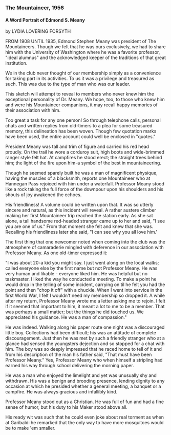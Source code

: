 
### The Mountaineer, 1956

#### A Word Portrait of Edmond S. Meany

by LYDIA LOVERING FORSYTH

FROM 1908 UNTIL 1935, Edmond Stephen Meany was president of The Mountaineers.
Though we felt that he was ours exclusively, we had to share him with the University of Washington where he was a favorite professor, "ideal alumnus" and the acknowledged keeper of the traditions of that great institution.

We in the club never thought of our membership simply as a convenience for taking part in its activities. To us it was a privilege and treasured as such. This was due to the type of man who was our leader.

This sketch will attempt to reveal to members who never knew him the exceptional personality of Dr. Meany. We hope, too, to those who knew him and were his Mountaineer companions, it may recall happy memories of their association with him.

Too great a task for any one person! So through telephone calls, personal chats and written replies from old-timers to a plea for some treasured memory, this delineation has been woven. Though few quotation marks have been used, the entire account could well be enclosed in "quotes."

President Meany was tall and trim of figure and carried his red head proudly. On the trail he wore a corduroy suit, high boots and wide-brimmed ranger style felt hat. At campfires he stood erect; the straight trees behind him; the light of the fire upon him-a symbol of the best in mountaineering.

Though he seemed sparely built he was a man of magnificent physique, having the muscles of a blacksmith, reports one Mountaineer who at Hannegan Pass rejoiced with him under a waterfall. Professor Meany stood like a rock taking the full force of the downpour upon his shoulders and his shouts of joy awakened the echoes.

His friendliness! A volume could be written upon that. It was so utterly sincere and natural, as this incident will reveal. A rather austere climber making her first Mountaineer trip reached the station early. As she sat alone, a tall handsome red-headed stranger came up to her and said, "I see you are one of us." From that moment she felt and knew that she was. Recalling his friendliness later she said, "I can see why you all love him.'

The first thing that one newcomer noted when coming into the club was the atmosphere of camaraderie mingled with deference in our association with Professor Meany. As one old-timer expressed it:

"I was about 20-a kid you might say. I just went along on the local walks; called everyone else by the first name but not Professor Meany. He was very human and likable - everyone liked him. He was helpful but no taskmaster. I liked the way he conducted a meeting. To make a point he would drop in the telling of some incident, carrying on til he felt you had the point and then "chop it off" with a chuckle. When I went into service in the first World War, I felt I wouldn't need my membership so dropped it. A while after my return, Professor Meany wrote me a letter asking me to rejoin. I felt if it seemed that important to him, it meant a lot to me to be a member. That was perhaps a small matter; but the things he did touched us. We appreciated his guidance.
He was a man of compassion."

He was indeed. Walking along his paper route one night was a discouraged little boy.
Collections had been difficult; his was an attitude of complete discouragement. Just then he was met by such a friendly stranger who at a glance had sensed the youngsters dejection and so stopped for a chat with him. The boy was so deeply impressed that he raced home to tell of it and from his description of the man his father said, "That must have been Professor Meany." Yes, Professor Meany who when himself a stripling had earned his way through school delivering the morning paper.

He was a man who enjoyed the limelight and yet was unusually shy and withdrawn. His was a benign and brooding presence, lending dignity to any occasion at which he presided whether a general meeting, a banquet or a campfire. He was always gracious and infallibly kind.

Professor Meany stood out as a Christian. He was full of fun and had a fine sense of humor, but his duty to his Maker stood above all.

His ready wit was such that he could even joke about real torment as when at Garibaldi he remarked that the only way to have more mosquitoes would be to make 'em smaller.
